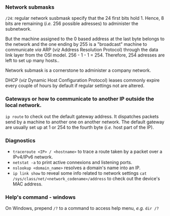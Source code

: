 ### Network submasks            

`/24`: regular network susbmask specify that the 24 first bits hold 1. Hence, 8 bits are remaining (*i.e.* 256 possible adresses) to administer the subnetwork.

But the machine assigned to the 0 based address at the last byte belongs to the network and the one ending by 255 is a "broadcast" machine to communicate *via* ARP (*viz* Address Resolution Protocol) through the data link layer from the OSI model.
256 - 1 - 1 = 254. Therefore, 254 adresses are left to set up many hosts..

Network submask is a cornerstone to administer a company network.

DHCP (*viz* Dynamic Host Configuration Protocol) leases commonly expire every couple of hours by default if regular settings not are altered.


### Gateways or how to communicate to another IP outside the local network.
`ip route` to check out the default gateway address. It dispatches packets send by a machine to another one on another network.
The default gateway are usually set up at 1 or 254 to the fourth byte (*i.e.* host part of the IP).


### Diagnostics
- `traceroute <IP> / <hostname>` to trace a route taken by a packet over a IPv4/IPv6 network.
- `netstat -a` to print active connexions and listening ports.
- `nslookup <domain_name>` resolves a domain's name into an IP.
- `ip link show` to reveal some info related to network settings
`cat /sys/class/net/<network_codename>/address` to check out the device's MAC address.

### Help's command  - windows
On Windows, prepend `/?` to a command to access help menu, *e.g.* `dir /?`

